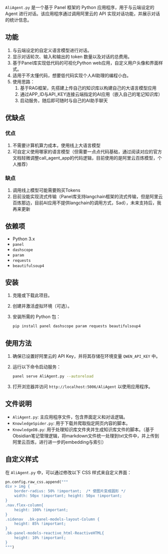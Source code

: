 `AliAgent.py` 是一个基于 Panel 框架的 Python 应用程序，用于与云端设定的 Agent 进行对话。该应用程序通过调用阿里云的 API 实现对话功能，并展示对话的统计信息。

## 功能
1. 与云端设定的自定义语言模型进行对话。
2. 显示对话轮次、输入和输出的 token 数量以及对话的总费用。
3. 基于Panel库实现低代码的可视化Python web应用，自定义用户头像和界面样式。
4. 适用于不太懂代码，想要低代码实现个人AI助理的编程小白。
5. 使用思路：
   1. 基于RAG框架，先搭建上传自己的知识库以构建自己的大语言模型应用
   2. 通过APP_ID与API_KEY连接云端指定的AI应用（嵌入自己的笔记知识库）
   3. 启动服务，随后即可随时与自己的AI助手聊天

## 优缺点

### 优点
1. 不需要计算机算力成本，使用线上大语言模型
2. 可自定义使用哪家的语言模型（但需要一点点代码基础，通过阅读对应的官方文档轻微调整call_agent_app的代码逻辑，目前使用的是阿里云百炼模型，个人推荐）

### 缺点
1. 调用线上模型可能需要购买Tokens
2. 目前没能实现流式传输（Panel库支持langchain框架的流式传输，但是阿里云百炼那边，目前AI应用不提供langchain的调用方式，Sad），未来支持后，我再来更新


## 依赖项

- Python 3.x
- `panel`
- `dashscope`
- `param`
- `requests`
- `beautifulsoup4`

## 安装

1. 克隆或下载此项目。
2. 创建并激活虚拟环境（可选）。
3. 安装所需的 Python 包：

    ```bash
    pip install panel dashscope param requests beautifulsoup4
    ```

## 使用方法

1. 确保已设置好阿里云的 API Key，并将其存储在环境变量 `QWEN_API_KEY` 中。
2. 运行以下命令启动服务：

    ```bash
    panel serve AliAgent.py --autoreload
    ```

3. 打开浏览器并访问 `http://localhost:5006/AliAgent` 以使用应用程序。

## 文件说明

- `AliAgent.py`: 主应用程序文件，包含界面定义和对话逻辑。
- `KnowledgeSpider.py`: 用于下载并爬取指定网页内容的脚本。
- `KnowledgeDB.py`: 用于处理知识库文件夹并生成知识库文件的脚本。（基于Obsidian笔记管理逻辑，将markdown文件统一处理到txt文件中，并上传到阿里云百炼，进行进一步的embedding与索引）

## 自定义样式

在 `AliAgent.py` 中，可以通过修改以下 CSS 样式来自定义界面：

```python
pn.config.raw_css.append("""
div > img {
    border-radius: 50% !important;  /* 使图片变成圆形 */
    width: 50px !important; height: 50px !important;
}
.nav.flex-column{
    height: 100% !important;
}
.sidenav  .bk-panel-models-layout-Column {
    height: 85% !important;
}
.bk-panel-models-reactive_html-ReactiveHTML{
    height: 10% !important;
}
""")
